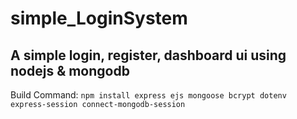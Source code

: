 # simple_LoginSystem
## A simple login, register, dashboard ui using nodejs &amp; mongodb

Build Command: `npm install express ejs mongoose bcrypt dotenv express-session connect-mongodb-session`
